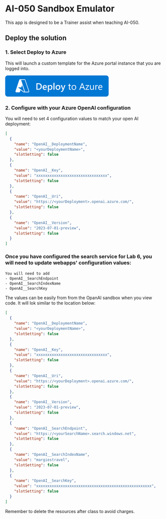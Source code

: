 # AI-050 Sandbox Emulator

This app is designed to be a Trainer assist when teaching AI-050.


## Deploy the solution

### 1. Select Deploy to Azure

This will launch a custom template for the Azure portal instance that you are logged into.

<a href="https://portal.azure.com/#create/Microsoft.Template/uri/https%3A%2F%2Fraw.githubusercontent.com%2Frob-foulkrod%2FAI050LabAlternate%2Fmain%2FAzureDeploy.json" target="_blank"><img src="https://raw.githubusercontent.com/Azure/azure-quickstart-templates/master/1-CONTRIBUTION-GUIDE/images/deploytoazure.svg?sanitize=true"/></a>

### 2. Configure with your Azure OpenAI configuration

You will need to set 4 configuration values to match your open AI deployment:

```json
[
  {
    "name": "OpenAI__DeploymentName",
    "value": "<yourDeploymentName>",
    "slotSetting": false
  },
  {
    "name": "OpenAI__Key",
    "value": "xxxxxxxxxxxxxxxxxxxxxxxxxxxxxxxx",
    "slotSetting": false
  },
  {
    "name": "OpenAI__Uri",
    "value": "https://<yourDeployment>.openai.azure.com/",
    "slotSetting": false
  },
  {
    "name": "OpenAI__Version",
    "value": "2023-07-01-preview",
    "slotSetting": false
  }
]
```
### Once you have configured the search service for Lab 6, you will need to update webapps' configuration values:

    You will need to add 
    - OpenAI__SearchEndpoint
    - OpenAI__SearchIndexName
    - OpenAI__SearchKey
   
   The values can be easily from from the OpanAI sandbox when you view code. It will lok similar to the location below:

```json
[
  {
    "name": "OpenAI__DeploymentName",
    "value": "<yourDeploymentName>",
    "slotSetting": false
  },
  {
    "name": "OpenAI__Key",
    "value": "xxxxxxxxxxxxxxxxxxxxxxxxxxxxxxxx",
    "slotSetting": false
  },
  {
    "name": "OpenAI__Uri",
    "value": "https://<yourDeployment>.openai.azure.com/",
    "slotSetting": false
  },
  {
    "name": "OpenAI__Version",
    "value": "2023-07-01-preview",
    "slotSetting": false
  },
  {
    "name": "OpenAI__SearchEndpoint",
    "value": "https://<yourSearchName>.search.windows.net",
    "slotSetting": false
  },
  {
    "name": "OpenAI__SearchIndexName",
    "value": "margiestravel",
    "slotSetting": false
  },
  {
    "name": "OpenAI__SearchKey",
    "value": "xxxxxxxxxxxxxxxxxxxxxxxxxxxxxxxxxxxxxxxxxxxxxxxxxxxx",
    "slotSetting": false
  }
]
```

Remember to delete the resources after class to avoid charges.
